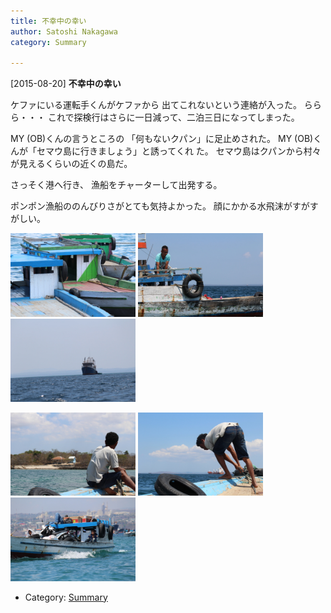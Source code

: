 ```yaml
---
title: 不幸中の幸い
author: Satoshi Nakagawa
category: Summary

---
```


[2015-08-20] **不幸中の幸い** 

 ケファにいる運転手くんがケファから
出てこれないという連絡が入った。
ららら・・・
これで探検行はさらに一日減って、二泊三日になってしまった。

 MY (OB)くんの言うところの
「何もないクパン」に足止めされた。
MY (OB)くんが「セマウ島に行きましょう」と誘ってくれ
た。
セマウ島はクパンから村々が見えるくらいの近くの島だ。

 さっそく港へ行き、
漁船をチャーターして出発する。

 ポンポン漁船ののんびりさがとても気持よかった。
顔にかかる水飛沫がすがすがしい。

<a href=/pict/2015-08-20-semau-1.jpg><img src="/pict/2015-08-20-semau-1.jpg" alt="For Semau" width="200"/></a>
<a href=/pict/2015-08-20-semau-2.jpg><img src="/pict/2015-08-20-semau-2.jpg" alt="" width="200"/></a>
<a href=/pict/2015-08-20-semau-3.jpg><img src="/pict/2015-08-20-semau-3.jpg" alt="" width="200"/></a>

<a href=/pict/2015-08-20-semau-4.jpg><img src="/pict/2015-08-20-semau-4.jpg" alt="" width="200"/></a>
<a href=/pict/2015-08-20-semau-5.jpg><img src="/pict/2015-08-20-semau-5.jpg" alt="" width="200"/></a>
<a href=/pict/2015-08-20-semau-6.jpg><img src="/pict/2015-08-20-semau-6.jpg" alt="" width="200"/></a>

- Category: [Summary](https://merapano.github.io/categories.html#Summary)

